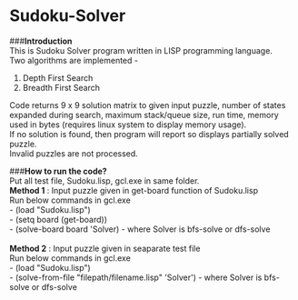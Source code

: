 # Sudoku-Solver
###**Introduction**
<br />
This is Sudoku Solver program written in LISP programming language.<br />
Two algorithms are implemented - <br />
1) Depth First Search<br />
2) Breadth First Search<br />
                                 
Code returns 9 x 9 solution matrix to given input puzzle, number of states expanded during search, maximum stack/queue size, run time, memory used in bytes (requires linux system to display memory usage). <br />
If no solution is found, then program will report so displays partially solved puzzle. <br />
Invalid puzzles are not processed.<br />

###**How to run the code?**
<br />
Put all test file, Sudoku.lisp, gcl.exe in same folder.<br />
**Method 1** : Input puzzle given in get-board function of Sudoku.lisp<br />
           Run below commands in gcl.exe<br />
           - (load "Sudoku.lisp")<br />
           - (setq board (get-board))<br />
           - (solve-board board 'Solver) 			         - where Solver is bfs-solve or dfs-solve<br />
<br />
**Method 2** : Input puzzle given in seaparate test file<br />
           Run below commands in gcl.exe<br />
           - (load "Sudoku.lisp")<br />
           - (solve-from-file  "filepath/filename.lisp" 'Solver')        - where Solver is bfs-solve or dfs-solve<br />
